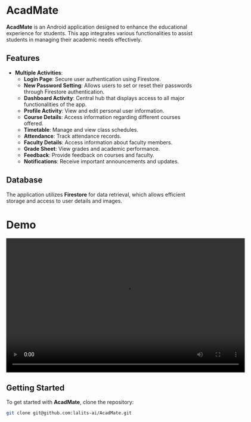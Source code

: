 # AcadMate

**AcadMate** is an Android application designed to enhance the educational experience for students. This app integrates various functionalities to assist students in managing their academic needs effectively.

## Features

- **Multiple Activities**: 
  - **Login Page**: Secure user authentication using Firestore.
  - **New Password Setting**: Allows users to set or reset their passwords through Firestore authentication.
  - **Dashboard Activity**: Central hub that displays access to all major functionalities of the app.
  - **Profile Activity**: View and edit personal user information.
  - **Course Details**: Access information regarding different courses offered.
  - **Timetable**: Manage and view class schedules.
  - **Attendance**: Track attendance records.
  - **Faculty Details**: Access information about faculty members.
  - **Grade Sheet**: View grades and academic performance.
  - **Feedback**: Provide feedback on courses and faculty.
  - **Notifications**: Receive important announcements and updates.

## Database

The application utilizes **Firestore** for data retrieval, which allows efficient storage and access to user details and images.


# Demo
<video width="640" height="360" controls>
  <source src="https://www.example.com/path/to/your/video.mp4" type="video/mp4">
  Your browser does not support the video tag.
</video>

## Getting Started

To get started with **AcadMate**, clone the repository:

```bash
git clone git@github.com:lalits-ai/AcadMate.git
```

